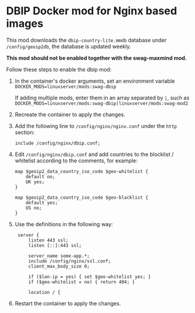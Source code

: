 # DBIP Docker mod for Nginx based images

This mod downloads the `dbip-country-lite.mmdb` database under `/config/geoip2db`, the database is updated weekly.

**This mod should not be enabled together with the swag-maxmind mod.**

Follow these steps to enable the dbip mod:

1. In the container's docker arguments, set an environment variable `DOCKER_MODS=linuxserver/mods:swag-dbip`
   
   If adding multiple mods, enter them in an array separated by `|`, such as `DOCKER_MODS=linuxserver/mods:swag-dbip|linuxserver/mods:swag-mod2`
2. Recreate the container to apply the changes.
3. Add the following line to `/config/nginx/nginx.conf` under the `http` section:
   
   ```nginx
   include /config/nginx/dbip.conf;
   ```
4. Edit `/config/nginx/dbip.conf` and add countries to the blocklist / whitelist according to the comments, for example:
   
    ```nginx
    map $geoip2_data_country_iso_code $geo-whitelist {
        default no;
        UK yes;
    }

    map $geoip2_data_country_iso_code $geo-blacklist {
        default yes;
        US no;
    }
    ```
5. Use the definitions in the following way:
   ```nginx
    server {
        listen 443 ssl;
        listen [::]:443 ssl;

        server_name some-app.*;
        include /config/nginx/ssl.conf;
        client_max_body_size 0;

        if ($lan-ip = yes) { set $geo-whitelist yes; }
        if ($geo-whitelist = no) { return 404; }

        location / {
    ```
6. Restart the container to apply the changes.
